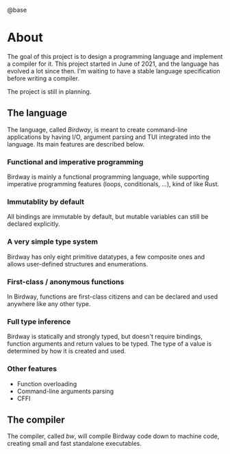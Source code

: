 @base

# About

The goal of this project is to design a programming language and implement a
compiler for it. This project started in June of 2021, and the language has
evolved a lot since then. I'm waiting to have a stable language specification
before writing a compiler.

The project is still in planning. 

## The language

The language, called *Birdway*, is meant to create command-line applications
by having I/O, argument parsing and TUI integrated into the language. Its main
features are described below.

### Functional and imperative programming

Birdway is mainly a functional programming language, while supporting imperative
programming features (loops, conditionals, ...), kind of like Rust.

### Immutablity by default

All bindings are immutable by default, but mutable variables can still be
declared explicitly.

### A very simple type system

Birdway has only eight primitive datatypes, a few composite ones and allows
user-defined structures and enumerations.

### First-class / anonymous functions

In Birdway, functions are first-class citizens and can be declared and used
anywhere like any other type.

### Full type inference

Birdway is statically and strongly typed, but doesn't require bindings,
function arguments and return values to be typed. The type of a value is
determined by how it is created and used.

### Other features

* Function overloading
* Command-line arguments parsing
* CFFI

## The compiler

The compiler, called *bw*, will compile Birdway code down to machine code,
creating small and fast standalone executables.
